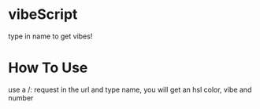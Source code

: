# vibeScript
type in name to get vibes! 


# How To Use 
use a /: request in the url and type name, you will get an hsl color, vibe and number 
